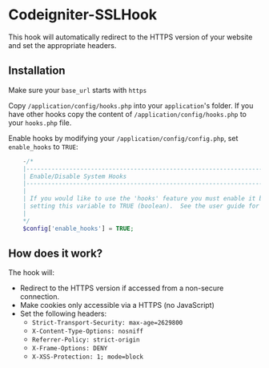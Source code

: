 Codeigniter-SSLHook
============================

This hook will automatically redirect to the HTTPS version of your website and set the appropriate headers.


Installation
-----------------
Make sure your `base_url` starts with `https`

Copy `/application/config/hooks.php`  into your `application`'s folder.
If you have other hooks copy the content of `/application/config/hooks.php` to your `hooks.php` file.

Enable hooks by modifying your `/application/config/config.php`, set `enable_hooks` to `TRUE`:
```php
	-/*
	|--------------------------------------------------------------------------
	| Enable/Disable System Hooks
	|--------------------------------------------------------------------------
	|
	| If you would like to use the 'hooks' feature you must enable it by
	| setting this variable to TRUE (boolean).  See the user guide for details.
	|
	*/
	$config['enable_hooks'] = TRUE;
```

How does it work?
-----------------
The hook will:
- Redirect to the HTTPS version if accessed from a non-secure connection.
- Make cookies only accessible via a HTTPS (no JavaScript)
- Set the following headers:
  -  `Strict-Transport-Security: max-age=2629800`
  -  `X-Content-Type-Options: nosniff`
  -  `Referrer-Policy: strict-origin`
  -  `X-Frame-Options: DENY`
  -  `X-XSS-Protection: 1; mode=block`

